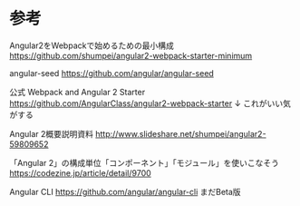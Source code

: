


# 参考

Angular2をWebpackで始めるための最小構成
https://github.com/shumpei/angular2-webpack-starter-minimum

angular-seed
https://github.com/angular/angular-seed

公式 Webpack and Angular 2 Starter
https://github.com/AngularClass/angular2-webpack-starter
↓
これがいい気がする


Angular 2概要説明資料
http://www.slideshare.net/shumpei/angular2-59809652

「Angular 2」の構成単位「コンポーネント」「モジュール」を使いこなそう
https://codezine.jp/article/detail/9700

Angular CLI
https://github.com/angular/angular-cli
まだBeta版
